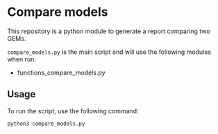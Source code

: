 # Compare models

This repository is a python module to generate a report comparing two GEMs.

```compare_models.py``` is the main script and will use the following modules when run:
- functions_compare_models.py


## Usage

To run the script, use the following command:

```
python3 compare_models.py
```
